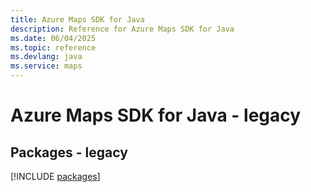 ```yaml
---
title: Azure Maps SDK for Java
description: Reference for Azure Maps SDK for Java
ms.date: 06/04/2025
ms.topic: reference
ms.devlang: java
ms.service: maps
---
```

# Azure Maps SDK for Java - legacy
## Packages - legacy
[!INCLUDE [packages](maps-index.md)]